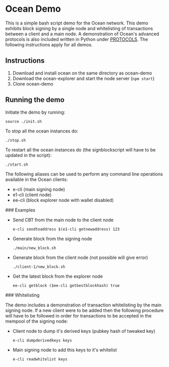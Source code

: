 # Ocean Demo

This is a simple bash script demo for the Ocean network. This demo exhibits block signing by a single node and whitelisting of transactions between a client and a main node. A demonstration of Ocean's advanced protocols is also included written in Python under [PROTOCOLS](PROTOCOLS/). The following instructions apply for all demos.

## Instructions
1. Download and install ocean on the same directory as ocean-demo 
2. Download the ocean-explorer and start the node server (`npm start`)
3. Clone ocean-demo

## Running the demo

Initiate the demo by running:

`source ./init.sh`

To stop all the ocean instances do:

`./stop.sh`

To restart all the ocean instances do (the signblockscript will have to be updated in the script):

`./start.sh`

The following aliases can be used to perform any command line operations available in the Ocean clients:

* e-cli (main signing node)
* e1-cli (client node)
* ee-cli (block explorer node with wallet disabled)

### Examples

- Send CBT from the main node to the client node

	`e-cli sendtoaddress $(e1-cli getnewaddress) 123`

- Generate block from the signing node

	`./main/new_block.sh`

- Generate block from the client node (not possible will give error)

	`./client-1/new_block.sh`

- Get the latest block from the explorer node

	`ee-cli getblock ($ee-cli getbestblockhash) true`

### Whitelisting

The demo includes a demonstration of transaction whitelisting by the main signing node. If a new client were to be added then the following procedure will have to be followed in order for transactions to be accepted in the mempool of the signing node:

- Client node to dump it's derived keys (pubkey hash of tweaked key)

	`e-cli dumpderivedkeys keys`

- Main signing node to add this keys to it's whitelist

	`e-cli readwhitelist keys`
